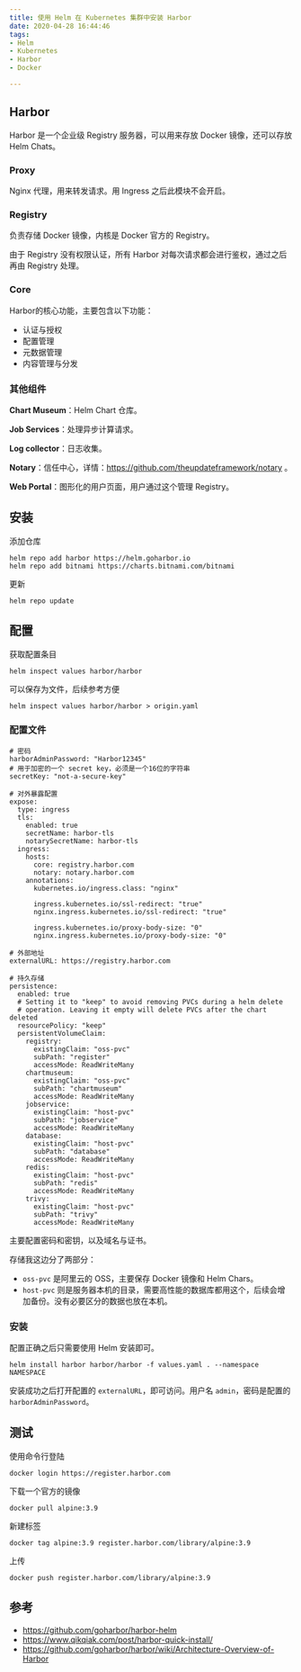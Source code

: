 ```yaml
---
title: 使用 Helm 在 Kubernetes 集群中安装 Harbor
date: 2020-04-28 16:44:46
tags:
- Helm
- Kubernetes
- Harbor
- Docker

---
```


## Harbor

Harbor 是一个企业级 Registry 服务器，可以用来存放 Docker 镜像，还可以存放 Helm Chats。

### Proxy

Nginx 代理，用来转发请求。用 Ingress 之后此模块不会开启。

### Registry

负责存储 Docker 镜像，内核是 Docker 官方的 Registry。

由于 Registry 没有权限认证，所有 Harbor 对每次请求都会进行鉴权，通过之后再由 Registry 处理。

### Core

Harbor的核心功能，主要包含以下功能：

- 认证与授权
- 配置管理
- 元数据管理
- 内容管理与分发

### 其他组件

**Chart Museum**：Helm Chart 仓库。

**Job Services**：处理异步计算请求。

**Log collector**：日志收集。

**Notary**：信任中心，详情：https://github.com/theupdateframework/notary 。

**Web Portal**：图形化的用户页面，用户通过这个管理 Registry。

## 安装

添加仓库

```
helm repo add harbor https://helm.goharbor.io
helm repo add bitnami https://charts.bitnami.com/bitnami
```

更新

```
helm repo update
```

## 配置

获取配置条目

```
helm inspect values harbor/harbor
```

可以保存为文件，后续参考方便

```
helm inspect values harbor/harbor > origin.yaml
```

### 配置文件

```
# 密码
harborAdminPassword: "Harbor12345"
# 用于加密的一个 secret key，必须是一个16位的字符串
secretKey: "not-a-secure-key"

# 对外暴露配置
expose:
  type: ingress
  tls:
    enabled: true
    secretName: harbor-tls
    notarySecretName: harbor-tls
  ingress:
    hosts:
      core: registry.harbor.com
      notary: notary.harbor.com
    annotations:
      kubernetes.io/ingress.class: "nginx"

      ingress.kubernetes.io/ssl-redirect: "true"
      nginx.ingress.kubernetes.io/ssl-redirect: "true"

      ingress.kubernetes.io/proxy-body-size: "0"
      nginx.ingress.kubernetes.io/proxy-body-size: "0"

# 外部地址
externalURL: https://registry.harbor.com

# 持久存储
persistence:
  enabled: true
  # Setting it to "keep" to avoid removing PVCs during a helm delete
  # operation. Leaving it empty will delete PVCs after the chart deleted
  resourcePolicy: "keep"
  persistentVolumeClaim:
    registry:
      existingClaim: "oss-pvc"
      subPath: "register"
      accessMode: ReadWriteMany
    chartmuseum:
      existingClaim: "oss-pvc"
      subPath: "chartmuseum"
      accessMode: ReadWriteMany
    jobservice:
      existingClaim: "host-pvc"
      subPath: "jobservice"
      accessMode: ReadWriteMany
    database:
      existingClaim: "host-pvc"
      subPath: "database"
      accessMode: ReadWriteMany
    redis:
      existingClaim: "host-pvc"
      subPath: "redis"
      accessMode: ReadWriteMany
    trivy:
      existingClaim: "host-pvc"
      subPath: "trivy"
      accessMode: ReadWriteMany
```

主要配置密码和密钥，以及域名与证书。

存储我这边分了两部分：

- `oss-pvc` 是阿里云的 OSS，主要保存 Docker 镜像和 Helm Chars。
- `host-pvc` 则是服务器本机的目录，需要高性能的数据库都用这个，后续会增加备份。没有必要区分的数据也放在本机。

### 安装

配置正确之后只需要使用 Helm 安装即可。

```
helm install harbor harbor/harbor -f values.yaml . --namespace NAMESPACE
```

安装成功之后打开配置的 `externalURL`，即可访问。用户名 `admin`，密码是配置的 `harborAdminPassword`。

## 测试

使用命令行登陆

```
docker login https://register.harbor.com
```

下载一个官方的镜像

```
docker pull alpine:3.9
```

新建标签

```
docker tag alpine:3.9 register.harbor.com/library/alpine:3.9
```

上传

```
docker push register.harbor.com/library/alpine:3.9
```

## 参考

- https://github.com/goharbor/harbor-helm
- https://www.qikqiak.com/post/harbor-quick-install/
- https://github.com/goharbor/harbor/wiki/Architecture-Overview-of-Harbor